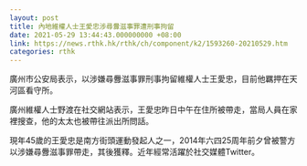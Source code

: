 ```yaml
---
layout: post
title: 內地維權人士王愛忠涉尋釁滋事罪遭刑事拘留
date: 2021-05-29 13:44:43.000000000 +08:00
link: https://news.rthk.hk/rthk/ch/component/k2/1593260-20210529.htm
categories: rthk
---
```


廣州市公安局表示，以涉嫌尋釁滋事罪刑事拘留維權人士王愛忠，目前他羈押在天河區看守所。

廣州維權人士野渡在社交網站表示，王愛忠昨日中午在住所被帶走，當局人員在家裡搜查，他的太太也被帶往派出所問話。

現年45歲的王愛忠是南方街頭運動發起人之一，2014年六四25周年前夕曾被警方以涉嫌尋釁滋事罪帶走，其後獲釋。近年經常活躍於社交媒體Twitter。
